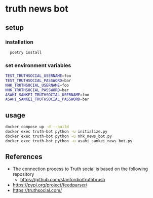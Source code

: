 # truth news bot

## setup

### installation
```bash
  poetry install
```

### set environment variables
``` bash
TEST_TRUTHSOCIAL_USERNAME=foo
TEST_TRUTHSOCIAL_PASSWORD=bar
NHK_TRUTHSOCIAL_USERNAME=foo
NHK_TRUTHSOCIAL_PASSWORD=bar
ASAHI_SANKEI_TRUTHSOCIAL_USERNAME=foo
ASAHI_SANKEI_TRUTHSOCIAL_PASSWORD=bar

```

## usage
```bash
docker compose up -d --build
docker exec truth-bot python -u initialize.py
docker exec truth-bot python -u nhk_news_bot.py
docker exec truth-bot python -u asahi_sankei_news_bot.py
```


## References
- The connection process to Truth social is based on the following repository
  - https://github.com/stanfordio/truthbrush
- https://pypi.org/project/feedparser/
- https://truthsocial.com/
